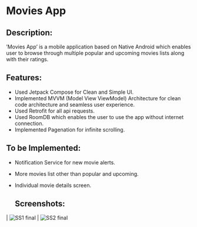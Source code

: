 # Movies App

## Description:
’Movies App’ is a mobile application based on Native Android which enables user to browse through multiple popular and upcoming movies lists along with their ratings. 

## Features:
- Used Jetpack Compose for Clean and Simple UI.
- Implemented MVVM (Model View ViewModel) Architecture for clean code architecture and seamless user experience.
- Used Retrofit for all api requests.
- Used RoomDB which enables the user to use the app without internet connection.
- Implemented Pagenation for infinite scrolling.

## To be Implemented:
- Notification Service for new movie alerts.
- More movies list other than popular and upcoming.
- Individual movie details screen.

  ## Screenshots:
 | ![SS1 final](https://github.com/akshatgondane/MoviesApp/assets/59738771/169fbbe0-f70d-4edd-a65d-e3405a0068fd) | ![SS2 final](https://github.com/akshatgondane/MoviesApp/assets/59738771/aa3911d3-217d-4865-9181-964b66a9cde5)





